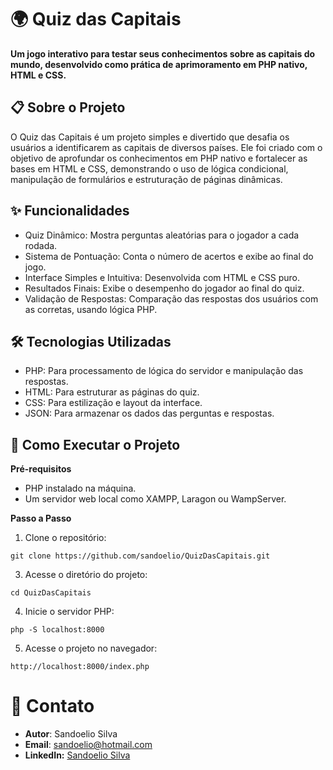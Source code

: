 # 🌍 Quiz das Capitais
**Um jogo interativo para testar seus conhecimentos sobre as capitais do mundo, desenvolvido como prática de aprimoramento em PHP nativo, HTML e CSS.**

## 📋 Sobre o Projeto
O Quiz das Capitais é um projeto simples e divertido que desafia os usuários a identificarem as capitais de diversos países. Ele foi criado com o objetivo de aprofundar os conhecimentos em PHP nativo e fortalecer as bases em HTML e CSS, demonstrando o uso de lógica condicional, manipulação de formulários e estruturação de páginas dinâmicas.

## ✨ Funcionalidades
* Quiz Dinâmico: Mostra perguntas aleatórias para o jogador a cada rodada.
* Sistema de Pontuação: Conta o número de acertos e exibe ao final do jogo.
* Interface Simples e Intuitiva: Desenvolvida com HTML e CSS puro.
* Resultados Finais: Exibe o desempenho do jogador ao final do quiz.
* Validação de Respostas: Comparação das respostas dos usuários com as corretas, usando lógica PHP.

## 🛠️ Tecnologias Utilizadas
* PHP: Para processamento de lógica do servidor e manipulação das respostas.
* HTML: Para estruturar as páginas do quiz.
* CSS: Para estilização e layout da interface.
* JSON: Para armazenar os dados das perguntas e respostas.

## 🚀 Como Executar o Projeto
**Pré-requisitos**
* PHP instalado na máquina.
* Um servidor web local como XAMPP, Laragon ou WampServer.
  
**Passo a Passo**

1. Clone o repositório:
```
git clone https://github.com/sandoelio/QuizDasCapitais.git
```

3. Acesse o diretório do projeto:
```
cd QuizDasCapitais
```
4. Inicie o servidor PHP:
```
php -S localhost:8000
```

5. Acesse o projeto no navegador:
```
http://localhost:8000/index.php
```

# 📧 Contato
* **Autor**: Sandoelio Silva
* **Email**: sandoelio@hotmail.com
* **LinkedIn:** [Sandoelio Silva](https://www.linkedin.com/in/sandoelio)
  
